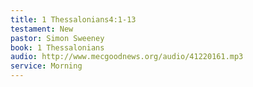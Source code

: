 ```yaml
---
title: 1 Thessalonians4:1-13
testament: New
pastor: Simon Sweeney
book: 1 Thessalonians
audio: http://www.mecgoodnews.org/audio/41220161.mp3
service: Morning 
---
```

